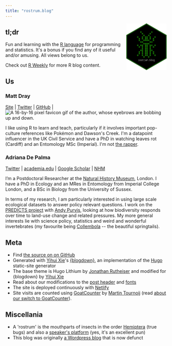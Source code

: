 ```yaml
---
title: "rostrum.blog"
---
```


<img src="https://raw.githubusercontent.com/matt-dray/stickers/master/output/rostrum_hex.png" alt="Hexagonal sticker with pixel-art of the the rostrum.blog insect logo on it." width="25%" align="right">


## tl;dr

Fun and learning with the [R language](https://www.r-project.org/) for programming and statistics. It's a bonus if you find any of it useful and/or amusing. All views belong to us.

Check out <a href='https://rweekly.org/' target="_blank">R Weekly</a> for more R blog content.

## Us

### Matt Dray

<a href='https://www.matt-dray.com' target="_blank">Site</a> | <a href='https://twitter.com/mattdray' target="_blank">Twitter</a> | <a href='https://github.com/matt-dray' target="_blank">GitHub</a> | <img src="https://raw.githubusercontent.com/matt-dray/postcard/master/favicon.ico" alt="A 16-by-16 pixel favicon gif of the author, whose eyebrows are bobbing up and down."/>

I like using R to learn and teach, particularly if it involves important pop-culture references like Pokémon and Dawson's Creek. I'm a datapoint influencer in the UK Civil Service and have a PhD in watching leaves rot (Cardiff) and an Entomology MSc (Imperial). I'm not [the rapper](https://en.wikipedia.org/wiki/Dr._Dre). 

### Adriana De Palma

<a href='https://twitter.com/adpalma' target="_blank">Twitter</a> | <a href='https://nhm.academia.edu/AdrianaDePalma' target="_blank">academia.edu</a> | <a href='https://scholar.google.co.uk/citations?user=DhrCDz8AAAAJ&hl=en&oi=ao' target="_blank">Google Scholar</a> | <a href='http://www.nhm.ac.uk/our-science/departments-and-staff/staff-directory/adriana-de%20palma.html' target="_blank">NHM</a>

I’m a Postdoctoral Researcher at the [Natural History Museum](http://www.nhm.ac.uk/), London. I have a PhD in Ecology and an MRes in Entomology from Imperial College London, and a BSc in Biology from the University of Sussex.

In terms of my research, I am particularly interested in using large scale ecological datasets to answer policy relevant questions. I work on the [PREDICTS project](http://www.predicts.org.uk/) with [Andy Purvis](http://www.nhm.ac.uk/our-science/departments-and-staff/staff-directory/andy-purvis.html), looking at how biodiversity responds over time to land-use change and related pressures. My more general interests lie with science policy, statistics and weird and wonderful invertebrates (my favourite being [Collembola](https://en.wikipedia.org/wiki/Springtail) -- the beautiful springtails).

## Meta

* Find <a href='https://github.com/matt-dray/rostrum-blog' target="_blank">the source on on GitHub</a>
* Generated with <a href='https://yihui.name/en/' target="_blank">Yihui Xie</a>'s <a href='https://bookdown.org/yihui/blogdown/' target="_blank">{blogdown}</a>, an implementation of the <a href='https://gohugo.io' target="_blank">Hugo</a> static-site generator
* The base theme is Hugo Lithium by <a href='https://github.com/jrutheiser/hugo-lithium-theme' target="_blank">Jonathan Rutheiser</a> and modified for {blogdown} by <a href='https://github.com/yihui/hugo-lithium-theme' target="_blank">Yihui Xie</a>
* Read about our modifications to the <a href='https://www.rostrum.blog/2019/09/06/lithium-metadata/' target="_blank">post header</a> and <a href='https://www.rostrum.blog/2018/11/29/fontface-lithium/' target="_blank">fonts</a>
* The site is deployed continuously with <a href='https://www.netlify.com/' target="_blank">Netlify</a>
* Site visits are counted using <a href='https://www.goatcounter.com/' target="_blank">GoatCounter</a> by <a href='https://www.arp242.net/' target="_blank">Martin Tournoij</a> (read <a href='https://www.rostrum.blog/2020/09/16/goatcounter-blogdown/' target="_blank">about our switch to GoatCounter</a>).

## Miscellania

* A 'rostrum' is the mouthparts of insects in the order <a href='https://en.wikipedia.org/wiki/Hemiptera' target="_blank">Hemiptera</a> (true bugs) and also a <a href='https://en.wikipedia.org/wiki/Rostra' target="_blank">speaker's platform</a> (yes, it's an excellent pun)
* This blog was originally <a href='https://therostrumblog.wordpress.com/' target="_blank">a Wordpress blog</a> that is now defunct
